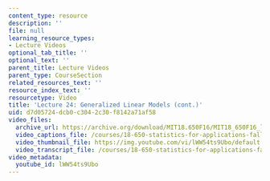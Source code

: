 ```yaml
---
content_type: resource
description: ''
file: null
learning_resource_types:
- Lecture Videos
optional_tab_title: ''
optional_text: ''
parent_title: Lecture Videos
parent_type: CourseSection
related_resources_text: ''
resource_index_text: ''
resourcetype: Video
title: 'Lecture 24: Generalized Linear Models (cont.)'
uid: d7d05724-dcb0-c304-2c30-f8142a71af58
video_files:
  archive_url: https://archive.org/download/MIT18.650F16/MIT18_650F16_lec24_300k.mp4
  video_captions_file: /courses/18-650-statistics-for-applications-fall-2016/7b2c44bd942c5065a32527e1c0360ead_lWW54ts9Ubo.vtt
  video_thumbnail_file: https://img.youtube.com/vi/lWW54ts9Ubo/default.jpg
  video_transcript_file: /courses/18-650-statistics-for-applications-fall-2016/b7f4bec15236c5d85b3a917441a1cd86_lWW54ts9Ubo.pdf
video_metadata:
  youtube_id: lWW54ts9Ubo
---
```

